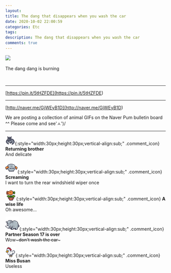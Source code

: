 ```yaml
---
layout: 
title: The dang that disappears when you wash the car
date: 2020-10-02 22:00:59
categories: Etc
tags: 
description: The dang that disappears when you wash the car
comments: true
---
```


![](https://blog.kakaocdn.net/dn/c0xL0T/btqJ1MwWvR7/kimToKG0W5tnAM6xOfJRB1/img.gif)

The dang dang is burning

​

* * *

[https://pin.it/5tHZFDE](<https://pin.it/5tHZFDE>)

* * *

[http://naver.me/GjWEyB1D](<http://naver.me/GjWEyB1D>)

We are posting a collection of animal GIFs on the Naver Pum bulletin board ^^ Please come and see'ㅅ')/

* * *

![comment](/assets/character/bat.png){:style="width:30px;height:30px;vertical-align:sub;" .comment_icon} **Returning brother**  
And delicate   
  
![comment](/assets/character/skull.png){:style="width:30px;height:30px;vertical-align:sub;" .comment_icon} **Screaming**  
I want to turn the rear windshield wiper once   
  
![comment](/assets/character/plant.png){:style="width:30px;height:30px;vertical-align:sub;" .comment_icon} **A wise life**  
Oh awesome...   
  
![comment](/assets/character/rino.png){:style="width:30px;height:30px;vertical-align:sub;" .comment_icon} **Partner Season 17 is over**  
Wow~~~don't wash the car~~~   
  
![comment](/assets/character/chicken.png){:style="width:30px;height:30px;vertical-align:sub;" .comment_icon} **Miss Busan**  
Useless   
  

